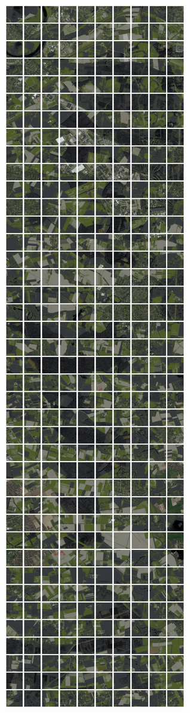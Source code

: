 <html>
<div>
<img src="https://github.com/HakkaTjakka/NL_TILE_MAP/blob/main/18/625/-1021/r.6250.-10210.png" height="44" width="44">
<img src="https://github.com/HakkaTjakka/NL_TILE_MAP/blob/main/18/625/-1021/r.6251.-10210.png" height="44" width="44">
<img src="https://github.com/HakkaTjakka/NL_TILE_MAP/blob/main/18/625/-1021/r.6252.-10210.png" height="44" width="44">
<img src="https://github.com/HakkaTjakka/NL_TILE_MAP/blob/main/18/625/-1021/r.6253.-10210.png" height="44" width="44">
<img src="https://github.com/HakkaTjakka/NL_TILE_MAP/blob/main/18/625/-1021/r.6254.-10210.png" height="44" width="44">
<img src="https://github.com/HakkaTjakka/NL_TILE_MAP/blob/main/18/625/-1021/r.6255.-10210.png" height="44" width="44">
<img src="https://github.com/HakkaTjakka/NL_TILE_MAP/blob/main/18/625/-1021/r.6256.-10210.png" height="44" width="44">
<img src="https://github.com/HakkaTjakka/NL_TILE_MAP/blob/main/18/625/-1021/r.6257.-10210.png" height="44" width="44">
<img src="https://github.com/HakkaTjakka/NL_TILE_MAP/blob/main/18/625/-1021/r.6258.-10210.png" height="44" width="44">
<img src="https://github.com/HakkaTjakka/NL_TILE_MAP/blob/main/18/625/-1021/r.6259.-10210.png" height="44" width="44">
<img src="https://github.com/HakkaTjakka/NL_TILE_MAP/blob/main/18/626/-1021/r.6260.-10210.png" height="44" width="44">
<img src="https://github.com/HakkaTjakka/NL_TILE_MAP/blob/main/18/626/-1021/r.6261.-10210.png" height="44" width="44">
<img src="https://github.com/HakkaTjakka/NL_TILE_MAP/blob/main/18/626/-1021/r.6262.-10210.png" height="44" width="44">
<img src="https://github.com/HakkaTjakka/NL_TILE_MAP/blob/main/18/626/-1021/r.6263.-10210.png" height="44" width="44">
<img src="https://github.com/HakkaTjakka/NL_TILE_MAP/blob/main/18/626/-1021/r.6264.-10210.png" height="44" width="44">
<img src="https://github.com/HakkaTjakka/NL_TILE_MAP/blob/main/18/626/-1021/r.6265.-10210.png" height="44" width="44">
<img src="https://github.com/HakkaTjakka/NL_TILE_MAP/blob/main/18/626/-1021/r.6266.-10210.png" height="44" width="44">
<img src="https://github.com/HakkaTjakka/NL_TILE_MAP/blob/main/18/626/-1021/r.6267.-10210.png" height="44" width="44">
<img src="https://github.com/HakkaTjakka/NL_TILE_MAP/blob/main/18/626/-1021/r.6268.-10210.png" height="44" width="44">
<img src="https://github.com/HakkaTjakka/NL_TILE_MAP/blob/main/18/626/-1021/r.6269.-10210.png" height="44" width="44">
<br>
<img src="https://github.com/HakkaTjakka/NL_TILE_MAP/blob/main/18/625/-1021/r.6250.-10209.png" height="44" width="44">
<img src="https://github.com/HakkaTjakka/NL_TILE_MAP/blob/main/18/625/-1021/r.6251.-10209.png" height="44" width="44">
<img src="https://github.com/HakkaTjakka/NL_TILE_MAP/blob/main/18/625/-1021/r.6252.-10209.png" height="44" width="44">
<img src="https://github.com/HakkaTjakka/NL_TILE_MAP/blob/main/18/625/-1021/r.6253.-10209.png" height="44" width="44">
<img src="https://github.com/HakkaTjakka/NL_TILE_MAP/blob/main/18/625/-1021/r.6254.-10209.png" height="44" width="44">
<img src="https://github.com/HakkaTjakka/NL_TILE_MAP/blob/main/18/625/-1021/r.6255.-10209.png" height="44" width="44">
<img src="https://github.com/HakkaTjakka/NL_TILE_MAP/blob/main/18/625/-1021/r.6256.-10209.png" height="44" width="44">
<img src="https://github.com/HakkaTjakka/NL_TILE_MAP/blob/main/18/625/-1021/r.6257.-10209.png" height="44" width="44">
<img src="https://github.com/HakkaTjakka/NL_TILE_MAP/blob/main/18/625/-1021/r.6258.-10209.png" height="44" width="44">
<img src="https://github.com/HakkaTjakka/NL_TILE_MAP/blob/main/18/625/-1021/r.6259.-10209.png" height="44" width="44">
<img src="https://github.com/HakkaTjakka/NL_TILE_MAP/blob/main/18/626/-1021/r.6260.-10209.png" height="44" width="44">
<img src="https://github.com/HakkaTjakka/NL_TILE_MAP/blob/main/18/626/-1021/r.6261.-10209.png" height="44" width="44">
<img src="https://github.com/HakkaTjakka/NL_TILE_MAP/blob/main/18/626/-1021/r.6262.-10209.png" height="44" width="44">
<img src="https://github.com/HakkaTjakka/NL_TILE_MAP/blob/main/18/626/-1021/r.6263.-10209.png" height="44" width="44">
<img src="https://github.com/HakkaTjakka/NL_TILE_MAP/blob/main/18/626/-1021/r.6264.-10209.png" height="44" width="44">
<img src="https://github.com/HakkaTjakka/NL_TILE_MAP/blob/main/18/626/-1021/r.6265.-10209.png" height="44" width="44">
<img src="https://github.com/HakkaTjakka/NL_TILE_MAP/blob/main/18/626/-1021/r.6266.-10209.png" height="44" width="44">
<img src="https://github.com/HakkaTjakka/NL_TILE_MAP/blob/main/18/626/-1021/r.6267.-10209.png" height="44" width="44">
<img src="https://github.com/HakkaTjakka/NL_TILE_MAP/blob/main/18/626/-1021/r.6268.-10209.png" height="44" width="44">
<img src="https://github.com/HakkaTjakka/NL_TILE_MAP/blob/main/18/626/-1021/r.6269.-10209.png" height="44" width="44">
<br>
<img src="https://github.com/HakkaTjakka/NL_TILE_MAP/blob/main/18/625/-1021/r.6250.-10208.png" height="44" width="44">
<img src="https://github.com/HakkaTjakka/NL_TILE_MAP/blob/main/18/625/-1021/r.6251.-10208.png" height="44" width="44">
<img src="https://github.com/HakkaTjakka/NL_TILE_MAP/blob/main/18/625/-1021/r.6252.-10208.png" height="44" width="44">
<img src="https://github.com/HakkaTjakka/NL_TILE_MAP/blob/main/18/625/-1021/r.6253.-10208.png" height="44" width="44">
<img src="https://github.com/HakkaTjakka/NL_TILE_MAP/blob/main/18/625/-1021/r.6254.-10208.png" height="44" width="44">
<img src="https://github.com/HakkaTjakka/NL_TILE_MAP/blob/main/18/625/-1021/r.6255.-10208.png" height="44" width="44">
<img src="https://github.com/HakkaTjakka/NL_TILE_MAP/blob/main/18/625/-1021/r.6256.-10208.png" height="44" width="44">
<img src="https://github.com/HakkaTjakka/NL_TILE_MAP/blob/main/18/625/-1021/r.6257.-10208.png" height="44" width="44">
<img src="https://github.com/HakkaTjakka/NL_TILE_MAP/blob/main/18/625/-1021/r.6258.-10208.png" height="44" width="44">
<img src="https://github.com/HakkaTjakka/NL_TILE_MAP/blob/main/18/625/-1021/r.6259.-10208.png" height="44" width="44">
<img src="https://github.com/HakkaTjakka/NL_TILE_MAP/blob/main/18/626/-1021/r.6260.-10208.png" height="44" width="44">
<img src="https://github.com/HakkaTjakka/NL_TILE_MAP/blob/main/18/626/-1021/r.6261.-10208.png" height="44" width="44">
<img src="https://github.com/HakkaTjakka/NL_TILE_MAP/blob/main/18/626/-1021/r.6262.-10208.png" height="44" width="44">
<img src="https://github.com/HakkaTjakka/NL_TILE_MAP/blob/main/18/626/-1021/r.6263.-10208.png" height="44" width="44">
<img src="https://github.com/HakkaTjakka/NL_TILE_MAP/blob/main/18/626/-1021/r.6264.-10208.png" height="44" width="44">
<img src="https://github.com/HakkaTjakka/NL_TILE_MAP/blob/main/18/626/-1021/r.6265.-10208.png" height="44" width="44">
<img src="https://github.com/HakkaTjakka/NL_TILE_MAP/blob/main/18/626/-1021/r.6266.-10208.png" height="44" width="44">
<img src="https://github.com/HakkaTjakka/NL_TILE_MAP/blob/main/18/626/-1021/r.6267.-10208.png" height="44" width="44">
<img src="https://github.com/HakkaTjakka/NL_TILE_MAP/blob/main/18/626/-1021/r.6268.-10208.png" height="44" width="44">
<img src="https://github.com/HakkaTjakka/NL_TILE_MAP/blob/main/18/626/-1021/r.6269.-10208.png" height="44" width="44">
<br>
<img src="https://github.com/HakkaTjakka/NL_TILE_MAP/blob/main/18/625/-1021/r.6250.-10207.png" height="44" width="44">
<img src="https://github.com/HakkaTjakka/NL_TILE_MAP/blob/main/18/625/-1021/r.6251.-10207.png" height="44" width="44">
<img src="https://github.com/HakkaTjakka/NL_TILE_MAP/blob/main/18/625/-1021/r.6252.-10207.png" height="44" width="44">
<img src="https://github.com/HakkaTjakka/NL_TILE_MAP/blob/main/18/625/-1021/r.6253.-10207.png" height="44" width="44">
<img src="https://github.com/HakkaTjakka/NL_TILE_MAP/blob/main/18/625/-1021/r.6254.-10207.png" height="44" width="44">
<img src="https://github.com/HakkaTjakka/NL_TILE_MAP/blob/main/18/625/-1021/r.6255.-10207.png" height="44" width="44">
<img src="https://github.com/HakkaTjakka/NL_TILE_MAP/blob/main/18/625/-1021/r.6256.-10207.png" height="44" width="44">
<img src="https://github.com/HakkaTjakka/NL_TILE_MAP/blob/main/18/625/-1021/r.6257.-10207.png" height="44" width="44">
<img src="https://github.com/HakkaTjakka/NL_TILE_MAP/blob/main/18/625/-1021/r.6258.-10207.png" height="44" width="44">
<img src="https://github.com/HakkaTjakka/NL_TILE_MAP/blob/main/18/625/-1021/r.6259.-10207.png" height="44" width="44">
<img src="https://github.com/HakkaTjakka/NL_TILE_MAP/blob/main/18/626/-1021/r.6260.-10207.png" height="44" width="44">
<img src="https://github.com/HakkaTjakka/NL_TILE_MAP/blob/main/18/626/-1021/r.6261.-10207.png" height="44" width="44">
<img src="https://github.com/HakkaTjakka/NL_TILE_MAP/blob/main/18/626/-1021/r.6262.-10207.png" height="44" width="44">
<img src="https://github.com/HakkaTjakka/NL_TILE_MAP/blob/main/18/626/-1021/r.6263.-10207.png" height="44" width="44">
<img src="https://github.com/HakkaTjakka/NL_TILE_MAP/blob/main/18/626/-1021/r.6264.-10207.png" height="44" width="44">
<img src="https://github.com/HakkaTjakka/NL_TILE_MAP/blob/main/18/626/-1021/r.6265.-10207.png" height="44" width="44">
<img src="https://github.com/HakkaTjakka/NL_TILE_MAP/blob/main/18/626/-1021/r.6266.-10207.png" height="44" width="44">
<img src="https://github.com/HakkaTjakka/NL_TILE_MAP/blob/main/18/626/-1021/r.6267.-10207.png" height="44" width="44">
<img src="https://github.com/HakkaTjakka/NL_TILE_MAP/blob/main/18/626/-1021/r.6268.-10207.png" height="44" width="44">
<img src="https://github.com/HakkaTjakka/NL_TILE_MAP/blob/main/18/626/-1021/r.6269.-10207.png" height="44" width="44">
<br>
<img src="https://github.com/HakkaTjakka/NL_TILE_MAP/blob/main/18/625/-1021/r.6250.-10206.png" height="44" width="44">
<img src="https://github.com/HakkaTjakka/NL_TILE_MAP/blob/main/18/625/-1021/r.6251.-10206.png" height="44" width="44">
<img src="https://github.com/HakkaTjakka/NL_TILE_MAP/blob/main/18/625/-1021/r.6252.-10206.png" height="44" width="44">
<img src="https://github.com/HakkaTjakka/NL_TILE_MAP/blob/main/18/625/-1021/r.6253.-10206.png" height="44" width="44">
<img src="https://github.com/HakkaTjakka/NL_TILE_MAP/blob/main/18/625/-1021/r.6254.-10206.png" height="44" width="44">
<img src="https://github.com/HakkaTjakka/NL_TILE_MAP/blob/main/18/625/-1021/r.6255.-10206.png" height="44" width="44">
<img src="https://github.com/HakkaTjakka/NL_TILE_MAP/blob/main/18/625/-1021/r.6256.-10206.png" height="44" width="44">
<img src="https://github.com/HakkaTjakka/NL_TILE_MAP/blob/main/18/625/-1021/r.6257.-10206.png" height="44" width="44">
<img src="https://github.com/HakkaTjakka/NL_TILE_MAP/blob/main/18/625/-1021/r.6258.-10206.png" height="44" width="44">
<img src="https://github.com/HakkaTjakka/NL_TILE_MAP/blob/main/18/625/-1021/r.6259.-10206.png" height="44" width="44">
<img src="https://github.com/HakkaTjakka/NL_TILE_MAP/blob/main/18/626/-1021/r.6260.-10206.png" height="44" width="44">
<img src="https://github.com/HakkaTjakka/NL_TILE_MAP/blob/main/18/626/-1021/r.6261.-10206.png" height="44" width="44">
<img src="https://github.com/HakkaTjakka/NL_TILE_MAP/blob/main/18/626/-1021/r.6262.-10206.png" height="44" width="44">
<img src="https://github.com/HakkaTjakka/NL_TILE_MAP/blob/main/18/626/-1021/r.6263.-10206.png" height="44" width="44">
<img src="https://github.com/HakkaTjakka/NL_TILE_MAP/blob/main/18/626/-1021/r.6264.-10206.png" height="44" width="44">
<img src="https://github.com/HakkaTjakka/NL_TILE_MAP/blob/main/18/626/-1021/r.6265.-10206.png" height="44" width="44">
<img src="https://github.com/HakkaTjakka/NL_TILE_MAP/blob/main/18/626/-1021/r.6266.-10206.png" height="44" width="44">
<img src="https://github.com/HakkaTjakka/NL_TILE_MAP/blob/main/18/626/-1021/r.6267.-10206.png" height="44" width="44">
<img src="https://github.com/HakkaTjakka/NL_TILE_MAP/blob/main/18/626/-1021/r.6268.-10206.png" height="44" width="44">
<img src="https://github.com/HakkaTjakka/NL_TILE_MAP/blob/main/18/626/-1021/r.6269.-10206.png" height="44" width="44">
<br>
<img src="https://github.com/HakkaTjakka/NL_TILE_MAP/blob/main/18/625/-1021/r.6250.-10205.png" height="44" width="44">
<img src="https://github.com/HakkaTjakka/NL_TILE_MAP/blob/main/18/625/-1021/r.6251.-10205.png" height="44" width="44">
<img src="https://github.com/HakkaTjakka/NL_TILE_MAP/blob/main/18/625/-1021/r.6252.-10205.png" height="44" width="44">
<img src="https://github.com/HakkaTjakka/NL_TILE_MAP/blob/main/18/625/-1021/r.6253.-10205.png" height="44" width="44">
<img src="https://github.com/HakkaTjakka/NL_TILE_MAP/blob/main/18/625/-1021/r.6254.-10205.png" height="44" width="44">
<img src="https://github.com/HakkaTjakka/NL_TILE_MAP/blob/main/18/625/-1021/r.6255.-10205.png" height="44" width="44">
<img src="https://github.com/HakkaTjakka/NL_TILE_MAP/blob/main/18/625/-1021/r.6256.-10205.png" height="44" width="44">
<img src="https://github.com/HakkaTjakka/NL_TILE_MAP/blob/main/18/625/-1021/r.6257.-10205.png" height="44" width="44">
<img src="https://github.com/HakkaTjakka/NL_TILE_MAP/blob/main/18/625/-1021/r.6258.-10205.png" height="44" width="44">
<img src="https://github.com/HakkaTjakka/NL_TILE_MAP/blob/main/18/625/-1021/r.6259.-10205.png" height="44" width="44">
<img src="https://github.com/HakkaTjakka/NL_TILE_MAP/blob/main/18/626/-1021/r.6260.-10205.png" height="44" width="44">
<img src="https://github.com/HakkaTjakka/NL_TILE_MAP/blob/main/18/626/-1021/r.6261.-10205.png" height="44" width="44">
<img src="https://github.com/HakkaTjakka/NL_TILE_MAP/blob/main/18/626/-1021/r.6262.-10205.png" height="44" width="44">
<img src="https://github.com/HakkaTjakka/NL_TILE_MAP/blob/main/18/626/-1021/r.6263.-10205.png" height="44" width="44">
<img src="https://github.com/HakkaTjakka/NL_TILE_MAP/blob/main/18/626/-1021/r.6264.-10205.png" height="44" width="44">
<img src="https://github.com/HakkaTjakka/NL_TILE_MAP/blob/main/18/626/-1021/r.6265.-10205.png" height="44" width="44">
<img src="https://github.com/HakkaTjakka/NL_TILE_MAP/blob/main/18/626/-1021/r.6266.-10205.png" height="44" width="44">
<img src="https://github.com/HakkaTjakka/NL_TILE_MAP/blob/main/18/626/-1021/r.6267.-10205.png" height="44" width="44">
<img src="https://github.com/HakkaTjakka/NL_TILE_MAP/blob/main/18/626/-1021/r.6268.-10205.png" height="44" width="44">
<img src="https://github.com/HakkaTjakka/NL_TILE_MAP/blob/main/18/626/-1021/r.6269.-10205.png" height="44" width="44">
<br>
<img src="https://github.com/HakkaTjakka/NL_TILE_MAP/blob/main/18/625/-1021/r.6250.-10204.png" height="44" width="44">
<img src="https://github.com/HakkaTjakka/NL_TILE_MAP/blob/main/18/625/-1021/r.6251.-10204.png" height="44" width="44">
<img src="https://github.com/HakkaTjakka/NL_TILE_MAP/blob/main/18/625/-1021/r.6252.-10204.png" height="44" width="44">
<img src="https://github.com/HakkaTjakka/NL_TILE_MAP/blob/main/18/625/-1021/r.6253.-10204.png" height="44" width="44">
<img src="https://github.com/HakkaTjakka/NL_TILE_MAP/blob/main/18/625/-1021/r.6254.-10204.png" height="44" width="44">
<img src="https://github.com/HakkaTjakka/NL_TILE_MAP/blob/main/18/625/-1021/r.6255.-10204.png" height="44" width="44">
<img src="https://github.com/HakkaTjakka/NL_TILE_MAP/blob/main/18/625/-1021/r.6256.-10204.png" height="44" width="44">
<img src="https://github.com/HakkaTjakka/NL_TILE_MAP/blob/main/18/625/-1021/r.6257.-10204.png" height="44" width="44">
<img src="https://github.com/HakkaTjakka/NL_TILE_MAP/blob/main/18/625/-1021/r.6258.-10204.png" height="44" width="44">
<img src="https://github.com/HakkaTjakka/NL_TILE_MAP/blob/main/18/625/-1021/r.6259.-10204.png" height="44" width="44">
<img src="https://github.com/HakkaTjakka/NL_TILE_MAP/blob/main/18/626/-1021/r.6260.-10204.png" height="44" width="44">
<img src="https://github.com/HakkaTjakka/NL_TILE_MAP/blob/main/18/626/-1021/r.6261.-10204.png" height="44" width="44">
<img src="https://github.com/HakkaTjakka/NL_TILE_MAP/blob/main/18/626/-1021/r.6262.-10204.png" height="44" width="44">
<img src="https://github.com/HakkaTjakka/NL_TILE_MAP/blob/main/18/626/-1021/r.6263.-10204.png" height="44" width="44">
<img src="https://github.com/HakkaTjakka/NL_TILE_MAP/blob/main/18/626/-1021/r.6264.-10204.png" height="44" width="44">
<img src="https://github.com/HakkaTjakka/NL_TILE_MAP/blob/main/18/626/-1021/r.6265.-10204.png" height="44" width="44">
<img src="https://github.com/HakkaTjakka/NL_TILE_MAP/blob/main/18/626/-1021/r.6266.-10204.png" height="44" width="44">
<img src="https://github.com/HakkaTjakka/NL_TILE_MAP/blob/main/18/626/-1021/r.6267.-10204.png" height="44" width="44">
<img src="https://github.com/HakkaTjakka/NL_TILE_MAP/blob/main/18/626/-1021/r.6268.-10204.png" height="44" width="44">
<img src="https://github.com/HakkaTjakka/NL_TILE_MAP/blob/main/18/626/-1021/r.6269.-10204.png" height="44" width="44">
<br>
<img src="https://github.com/HakkaTjakka/NL_TILE_MAP/blob/main/18/625/-1021/r.6250.-10203.png" height="44" width="44">
<img src="https://github.com/HakkaTjakka/NL_TILE_MAP/blob/main/18/625/-1021/r.6251.-10203.png" height="44" width="44">
<img src="https://github.com/HakkaTjakka/NL_TILE_MAP/blob/main/18/625/-1021/r.6252.-10203.png" height="44" width="44">
<img src="https://github.com/HakkaTjakka/NL_TILE_MAP/blob/main/18/625/-1021/r.6253.-10203.png" height="44" width="44">
<img src="https://github.com/HakkaTjakka/NL_TILE_MAP/blob/main/18/625/-1021/r.6254.-10203.png" height="44" width="44">
<img src="https://github.com/HakkaTjakka/NL_TILE_MAP/blob/main/18/625/-1021/r.6255.-10203.png" height="44" width="44">
<img src="https://github.com/HakkaTjakka/NL_TILE_MAP/blob/main/18/625/-1021/r.6256.-10203.png" height="44" width="44">
<img src="https://github.com/HakkaTjakka/NL_TILE_MAP/blob/main/18/625/-1021/r.6257.-10203.png" height="44" width="44">
<img src="https://github.com/HakkaTjakka/NL_TILE_MAP/blob/main/18/625/-1021/r.6258.-10203.png" height="44" width="44">
<img src="https://github.com/HakkaTjakka/NL_TILE_MAP/blob/main/18/625/-1021/r.6259.-10203.png" height="44" width="44">
<img src="https://github.com/HakkaTjakka/NL_TILE_MAP/blob/main/18/626/-1021/r.6260.-10203.png" height="44" width="44">
<img src="https://github.com/HakkaTjakka/NL_TILE_MAP/blob/main/18/626/-1021/r.6261.-10203.png" height="44" width="44">
<img src="https://github.com/HakkaTjakka/NL_TILE_MAP/blob/main/18/626/-1021/r.6262.-10203.png" height="44" width="44">
<img src="https://github.com/HakkaTjakka/NL_TILE_MAP/blob/main/18/626/-1021/r.6263.-10203.png" height="44" width="44">
<img src="https://github.com/HakkaTjakka/NL_TILE_MAP/blob/main/18/626/-1021/r.6264.-10203.png" height="44" width="44">
<img src="https://github.com/HakkaTjakka/NL_TILE_MAP/blob/main/18/626/-1021/r.6265.-10203.png" height="44" width="44">
<img src="https://github.com/HakkaTjakka/NL_TILE_MAP/blob/main/18/626/-1021/r.6266.-10203.png" height="44" width="44">
<img src="https://github.com/HakkaTjakka/NL_TILE_MAP/blob/main/18/626/-1021/r.6267.-10203.png" height="44" width="44">
<img src="https://github.com/HakkaTjakka/NL_TILE_MAP/blob/main/18/626/-1021/r.6268.-10203.png" height="44" width="44">
<img src="https://github.com/HakkaTjakka/NL_TILE_MAP/blob/main/18/626/-1021/r.6269.-10203.png" height="44" width="44">
<br>
<img src="https://github.com/HakkaTjakka/NL_TILE_MAP/blob/main/18/625/-1021/r.6250.-10202.png" height="44" width="44">
<img src="https://github.com/HakkaTjakka/NL_TILE_MAP/blob/main/18/625/-1021/r.6251.-10202.png" height="44" width="44">
<img src="https://github.com/HakkaTjakka/NL_TILE_MAP/blob/main/18/625/-1021/r.6252.-10202.png" height="44" width="44">
<img src="https://github.com/HakkaTjakka/NL_TILE_MAP/blob/main/18/625/-1021/r.6253.-10202.png" height="44" width="44">
<img src="https://github.com/HakkaTjakka/NL_TILE_MAP/blob/main/18/625/-1021/r.6254.-10202.png" height="44" width="44">
<img src="https://github.com/HakkaTjakka/NL_TILE_MAP/blob/main/18/625/-1021/r.6255.-10202.png" height="44" width="44">
<img src="https://github.com/HakkaTjakka/NL_TILE_MAP/blob/main/18/625/-1021/r.6256.-10202.png" height="44" width="44">
<img src="https://github.com/HakkaTjakka/NL_TILE_MAP/blob/main/18/625/-1021/r.6257.-10202.png" height="44" width="44">
<img src="https://github.com/HakkaTjakka/NL_TILE_MAP/blob/main/18/625/-1021/r.6258.-10202.png" height="44" width="44">
<img src="https://github.com/HakkaTjakka/NL_TILE_MAP/blob/main/18/625/-1021/r.6259.-10202.png" height="44" width="44">
<img src="https://github.com/HakkaTjakka/NL_TILE_MAP/blob/main/18/626/-1021/r.6260.-10202.png" height="44" width="44">
<img src="https://github.com/HakkaTjakka/NL_TILE_MAP/blob/main/18/626/-1021/r.6261.-10202.png" height="44" width="44">
<img src="https://github.com/HakkaTjakka/NL_TILE_MAP/blob/main/18/626/-1021/r.6262.-10202.png" height="44" width="44">
<img src="https://github.com/HakkaTjakka/NL_TILE_MAP/blob/main/18/626/-1021/r.6263.-10202.png" height="44" width="44">
<img src="https://github.com/HakkaTjakka/NL_TILE_MAP/blob/main/18/626/-1021/r.6264.-10202.png" height="44" width="44">
<img src="https://github.com/HakkaTjakka/NL_TILE_MAP/blob/main/18/626/-1021/r.6265.-10202.png" height="44" width="44">
<img src="https://github.com/HakkaTjakka/NL_TILE_MAP/blob/main/18/626/-1021/r.6266.-10202.png" height="44" width="44">
<img src="https://github.com/HakkaTjakka/NL_TILE_MAP/blob/main/18/626/-1021/r.6267.-10202.png" height="44" width="44">
<img src="https://github.com/HakkaTjakka/NL_TILE_MAP/blob/main/18/626/-1021/r.6268.-10202.png" height="44" width="44">
<img src="https://github.com/HakkaTjakka/NL_TILE_MAP/blob/main/18/626/-1021/r.6269.-10202.png" height="44" width="44">
<br>
<img src="https://github.com/HakkaTjakka/NL_TILE_MAP/blob/main/18/625/-1021/r.6250.-10201.png" height="44" width="44">
<img src="https://github.com/HakkaTjakka/NL_TILE_MAP/blob/main/18/625/-1021/r.6251.-10201.png" height="44" width="44">
<img src="https://github.com/HakkaTjakka/NL_TILE_MAP/blob/main/18/625/-1021/r.6252.-10201.png" height="44" width="44">
<img src="https://github.com/HakkaTjakka/NL_TILE_MAP/blob/main/18/625/-1021/r.6253.-10201.png" height="44" width="44">
<img src="https://github.com/HakkaTjakka/NL_TILE_MAP/blob/main/18/625/-1021/r.6254.-10201.png" height="44" width="44">
<img src="https://github.com/HakkaTjakka/NL_TILE_MAP/blob/main/18/625/-1021/r.6255.-10201.png" height="44" width="44">
<img src="https://github.com/HakkaTjakka/NL_TILE_MAP/blob/main/18/625/-1021/r.6256.-10201.png" height="44" width="44">
<img src="https://github.com/HakkaTjakka/NL_TILE_MAP/blob/main/18/625/-1021/r.6257.-10201.png" height="44" width="44">
<img src="https://github.com/HakkaTjakka/NL_TILE_MAP/blob/main/18/625/-1021/r.6258.-10201.png" height="44" width="44">
<img src="https://github.com/HakkaTjakka/NL_TILE_MAP/blob/main/18/625/-1021/r.6259.-10201.png" height="44" width="44">
<img src="https://github.com/HakkaTjakka/NL_TILE_MAP/blob/main/18/626/-1021/r.6260.-10201.png" height="44" width="44">
<img src="https://github.com/HakkaTjakka/NL_TILE_MAP/blob/main/18/626/-1021/r.6261.-10201.png" height="44" width="44">
<img src="https://github.com/HakkaTjakka/NL_TILE_MAP/blob/main/18/626/-1021/r.6262.-10201.png" height="44" width="44">
<img src="https://github.com/HakkaTjakka/NL_TILE_MAP/blob/main/18/626/-1021/r.6263.-10201.png" height="44" width="44">
<img src="https://github.com/HakkaTjakka/NL_TILE_MAP/blob/main/18/626/-1021/r.6264.-10201.png" height="44" width="44">
<img src="https://github.com/HakkaTjakka/NL_TILE_MAP/blob/main/18/626/-1021/r.6265.-10201.png" height="44" width="44">
<img src="https://github.com/HakkaTjakka/NL_TILE_MAP/blob/main/18/626/-1021/r.6266.-10201.png" height="44" width="44">
<img src="https://github.com/HakkaTjakka/NL_TILE_MAP/blob/main/18/626/-1021/r.6267.-10201.png" height="44" width="44">
<img src="https://github.com/HakkaTjakka/NL_TILE_MAP/blob/main/18/626/-1021/r.6268.-10201.png" height="44" width="44">
<img src="https://github.com/HakkaTjakka/NL_TILE_MAP/blob/main/18/626/-1021/r.6269.-10201.png" height="44" width="44">
<br>
<img src="https://github.com/HakkaTjakka/NL_TILE_MAP/blob/main/18/625/-1020/r.6250.-10200.png" height="44" width="44">
<img src="https://github.com/HakkaTjakka/NL_TILE_MAP/blob/main/18/625/-1020/r.6251.-10200.png" height="44" width="44">
<img src="https://github.com/HakkaTjakka/NL_TILE_MAP/blob/main/18/625/-1020/r.6252.-10200.png" height="44" width="44">
<img src="https://github.com/HakkaTjakka/NL_TILE_MAP/blob/main/18/625/-1020/r.6253.-10200.png" height="44" width="44">
<img src="https://github.com/HakkaTjakka/NL_TILE_MAP/blob/main/18/625/-1020/r.6254.-10200.png" height="44" width="44">
<img src="https://github.com/HakkaTjakka/NL_TILE_MAP/blob/main/18/625/-1020/r.6255.-10200.png" height="44" width="44">
<img src="https://github.com/HakkaTjakka/NL_TILE_MAP/blob/main/18/625/-1020/r.6256.-10200.png" height="44" width="44">
<img src="https://github.com/HakkaTjakka/NL_TILE_MAP/blob/main/18/625/-1020/r.6257.-10200.png" height="44" width="44">
<img src="https://github.com/HakkaTjakka/NL_TILE_MAP/blob/main/18/625/-1020/r.6258.-10200.png" height="44" width="44">
<img src="https://github.com/HakkaTjakka/NL_TILE_MAP/blob/main/18/625/-1020/r.6259.-10200.png" height="44" width="44">
<img src="https://github.com/HakkaTjakka/NL_TILE_MAP/blob/main/18/626/-1020/r.6260.-10200.png" height="44" width="44">
<img src="https://github.com/HakkaTjakka/NL_TILE_MAP/blob/main/18/626/-1020/r.6261.-10200.png" height="44" width="44">
<img src="https://github.com/HakkaTjakka/NL_TILE_MAP/blob/main/18/626/-1020/r.6262.-10200.png" height="44" width="44">
<img src="https://github.com/HakkaTjakka/NL_TILE_MAP/blob/main/18/626/-1020/r.6263.-10200.png" height="44" width="44">
<img src="https://github.com/HakkaTjakka/NL_TILE_MAP/blob/main/18/626/-1020/r.6264.-10200.png" height="44" width="44">
<img src="https://github.com/HakkaTjakka/NL_TILE_MAP/blob/main/18/626/-1020/r.6265.-10200.png" height="44" width="44">
<img src="https://github.com/HakkaTjakka/NL_TILE_MAP/blob/main/18/626/-1020/r.6266.-10200.png" height="44" width="44">
<img src="https://github.com/HakkaTjakka/NL_TILE_MAP/blob/main/18/626/-1020/r.6267.-10200.png" height="44" width="44">
<img src="https://github.com/HakkaTjakka/NL_TILE_MAP/blob/main/18/626/-1020/r.6268.-10200.png" height="44" width="44">
<img src="https://github.com/HakkaTjakka/NL_TILE_MAP/blob/main/18/626/-1020/r.6269.-10200.png" height="44" width="44">
<br>
<img src="https://github.com/HakkaTjakka/NL_TILE_MAP/blob/main/18/625/-1020/r.6250.-10199.png" height="44" width="44">
<img src="https://github.com/HakkaTjakka/NL_TILE_MAP/blob/main/18/625/-1020/r.6251.-10199.png" height="44" width="44">
<img src="https://github.com/HakkaTjakka/NL_TILE_MAP/blob/main/18/625/-1020/r.6252.-10199.png" height="44" width="44">
<img src="https://github.com/HakkaTjakka/NL_TILE_MAP/blob/main/18/625/-1020/r.6253.-10199.png" height="44" width="44">
<img src="https://github.com/HakkaTjakka/NL_TILE_MAP/blob/main/18/625/-1020/r.6254.-10199.png" height="44" width="44">
<img src="https://github.com/HakkaTjakka/NL_TILE_MAP/blob/main/18/625/-1020/r.6255.-10199.png" height="44" width="44">
<img src="https://github.com/HakkaTjakka/NL_TILE_MAP/blob/main/18/625/-1020/r.6256.-10199.png" height="44" width="44">
<img src="https://github.com/HakkaTjakka/NL_TILE_MAP/blob/main/18/625/-1020/r.6257.-10199.png" height="44" width="44">
<img src="https://github.com/HakkaTjakka/NL_TILE_MAP/blob/main/18/625/-1020/r.6258.-10199.png" height="44" width="44">
<img src="https://github.com/HakkaTjakka/NL_TILE_MAP/blob/main/18/625/-1020/r.6259.-10199.png" height="44" width="44">
<img src="https://github.com/HakkaTjakka/NL_TILE_MAP/blob/main/18/626/-1020/r.6260.-10199.png" height="44" width="44">
<img src="https://github.com/HakkaTjakka/NL_TILE_MAP/blob/main/18/626/-1020/r.6261.-10199.png" height="44" width="44">
<img src="https://github.com/HakkaTjakka/NL_TILE_MAP/blob/main/18/626/-1020/r.6262.-10199.png" height="44" width="44">
<img src="https://github.com/HakkaTjakka/NL_TILE_MAP/blob/main/18/626/-1020/r.6263.-10199.png" height="44" width="44">
<img src="https://github.com/HakkaTjakka/NL_TILE_MAP/blob/main/18/626/-1020/r.6264.-10199.png" height="44" width="44">
<img src="https://github.com/HakkaTjakka/NL_TILE_MAP/blob/main/18/626/-1020/r.6265.-10199.png" height="44" width="44">
<img src="https://github.com/HakkaTjakka/NL_TILE_MAP/blob/main/18/626/-1020/r.6266.-10199.png" height="44" width="44">
<img src="https://github.com/HakkaTjakka/NL_TILE_MAP/blob/main/18/626/-1020/r.6267.-10199.png" height="44" width="44">
<img src="https://github.com/HakkaTjakka/NL_TILE_MAP/blob/main/18/626/-1020/r.6268.-10199.png" height="44" width="44">
<img src="https://github.com/HakkaTjakka/NL_TILE_MAP/blob/main/18/626/-1020/r.6269.-10199.png" height="44" width="44">
<br>
<img src="https://github.com/HakkaTjakka/NL_TILE_MAP/blob/main/18/625/-1020/r.6250.-10198.png" height="44" width="44">
<img src="https://github.com/HakkaTjakka/NL_TILE_MAP/blob/main/18/625/-1020/r.6251.-10198.png" height="44" width="44">
<img src="https://github.com/HakkaTjakka/NL_TILE_MAP/blob/main/18/625/-1020/r.6252.-10198.png" height="44" width="44">
<img src="https://github.com/HakkaTjakka/NL_TILE_MAP/blob/main/18/625/-1020/r.6253.-10198.png" height="44" width="44">
<img src="https://github.com/HakkaTjakka/NL_TILE_MAP/blob/main/18/625/-1020/r.6254.-10198.png" height="44" width="44">
<img src="https://github.com/HakkaTjakka/NL_TILE_MAP/blob/main/18/625/-1020/r.6255.-10198.png" height="44" width="44">
<img src="https://github.com/HakkaTjakka/NL_TILE_MAP/blob/main/18/625/-1020/r.6256.-10198.png" height="44" width="44">
<img src="https://github.com/HakkaTjakka/NL_TILE_MAP/blob/main/18/625/-1020/r.6257.-10198.png" height="44" width="44">
<img src="https://github.com/HakkaTjakka/NL_TILE_MAP/blob/main/18/625/-1020/r.6258.-10198.png" height="44" width="44">
<img src="https://github.com/HakkaTjakka/NL_TILE_MAP/blob/main/18/625/-1020/r.6259.-10198.png" height="44" width="44">
<img src="https://github.com/HakkaTjakka/NL_TILE_MAP/blob/main/18/626/-1020/r.6260.-10198.png" height="44" width="44">
<img src="https://github.com/HakkaTjakka/NL_TILE_MAP/blob/main/18/626/-1020/r.6261.-10198.png" height="44" width="44">
<img src="https://github.com/HakkaTjakka/NL_TILE_MAP/blob/main/18/626/-1020/r.6262.-10198.png" height="44" width="44">
<img src="https://github.com/HakkaTjakka/NL_TILE_MAP/blob/main/18/626/-1020/r.6263.-10198.png" height="44" width="44">
<img src="https://github.com/HakkaTjakka/NL_TILE_MAP/blob/main/18/626/-1020/r.6264.-10198.png" height="44" width="44">
<img src="https://github.com/HakkaTjakka/NL_TILE_MAP/blob/main/18/626/-1020/r.6265.-10198.png" height="44" width="44">
<img src="https://github.com/HakkaTjakka/NL_TILE_MAP/blob/main/18/626/-1020/r.6266.-10198.png" height="44" width="44">
<img src="https://github.com/HakkaTjakka/NL_TILE_MAP/blob/main/18/626/-1020/r.6267.-10198.png" height="44" width="44">
<img src="https://github.com/HakkaTjakka/NL_TILE_MAP/blob/main/18/626/-1020/r.6268.-10198.png" height="44" width="44">
<img src="https://github.com/HakkaTjakka/NL_TILE_MAP/blob/main/18/626/-1020/r.6269.-10198.png" height="44" width="44">
<br>
<img src="https://github.com/HakkaTjakka/NL_TILE_MAP/blob/main/18/625/-1020/r.6250.-10197.png" height="44" width="44">
<img src="https://github.com/HakkaTjakka/NL_TILE_MAP/blob/main/18/625/-1020/r.6251.-10197.png" height="44" width="44">
<img src="https://github.com/HakkaTjakka/NL_TILE_MAP/blob/main/18/625/-1020/r.6252.-10197.png" height="44" width="44">
<img src="https://github.com/HakkaTjakka/NL_TILE_MAP/blob/main/18/625/-1020/r.6253.-10197.png" height="44" width="44">
<img src="https://github.com/HakkaTjakka/NL_TILE_MAP/blob/main/18/625/-1020/r.6254.-10197.png" height="44" width="44">
<img src="https://github.com/HakkaTjakka/NL_TILE_MAP/blob/main/18/625/-1020/r.6255.-10197.png" height="44" width="44">
<img src="https://github.com/HakkaTjakka/NL_TILE_MAP/blob/main/18/625/-1020/r.6256.-10197.png" height="44" width="44">
<img src="https://github.com/HakkaTjakka/NL_TILE_MAP/blob/main/18/625/-1020/r.6257.-10197.png" height="44" width="44">
<img src="https://github.com/HakkaTjakka/NL_TILE_MAP/blob/main/18/625/-1020/r.6258.-10197.png" height="44" width="44">
<img src="https://github.com/HakkaTjakka/NL_TILE_MAP/blob/main/18/625/-1020/r.6259.-10197.png" height="44" width="44">
<img src="https://github.com/HakkaTjakka/NL_TILE_MAP/blob/main/18/626/-1020/r.6260.-10197.png" height="44" width="44">
<img src="https://github.com/HakkaTjakka/NL_TILE_MAP/blob/main/18/626/-1020/r.6261.-10197.png" height="44" width="44">
<img src="https://github.com/HakkaTjakka/NL_TILE_MAP/blob/main/18/626/-1020/r.6262.-10197.png" height="44" width="44">
<img src="https://github.com/HakkaTjakka/NL_TILE_MAP/blob/main/18/626/-1020/r.6263.-10197.png" height="44" width="44">
<img src="https://github.com/HakkaTjakka/NL_TILE_MAP/blob/main/18/626/-1020/r.6264.-10197.png" height="44" width="44">
<img src="https://github.com/HakkaTjakka/NL_TILE_MAP/blob/main/18/626/-1020/r.6265.-10197.png" height="44" width="44">
<img src="https://github.com/HakkaTjakka/NL_TILE_MAP/blob/main/18/626/-1020/r.6266.-10197.png" height="44" width="44">
<img src="https://github.com/HakkaTjakka/NL_TILE_MAP/blob/main/18/626/-1020/r.6267.-10197.png" height="44" width="44">
<img src="https://github.com/HakkaTjakka/NL_TILE_MAP/blob/main/18/626/-1020/r.6268.-10197.png" height="44" width="44">
<img src="https://github.com/HakkaTjakka/NL_TILE_MAP/blob/main/18/626/-1020/r.6269.-10197.png" height="44" width="44">
<br>
<img src="https://github.com/HakkaTjakka/NL_TILE_MAP/blob/main/18/625/-1020/r.6250.-10196.png" height="44" width="44">
<img src="https://github.com/HakkaTjakka/NL_TILE_MAP/blob/main/18/625/-1020/r.6251.-10196.png" height="44" width="44">
<img src="https://github.com/HakkaTjakka/NL_TILE_MAP/blob/main/18/625/-1020/r.6252.-10196.png" height="44" width="44">
<img src="https://github.com/HakkaTjakka/NL_TILE_MAP/blob/main/18/625/-1020/r.6253.-10196.png" height="44" width="44">
<img src="https://github.com/HakkaTjakka/NL_TILE_MAP/blob/main/18/625/-1020/r.6254.-10196.png" height="44" width="44">
<img src="https://github.com/HakkaTjakka/NL_TILE_MAP/blob/main/18/625/-1020/r.6255.-10196.png" height="44" width="44">
<img src="https://github.com/HakkaTjakka/NL_TILE_MAP/blob/main/18/625/-1020/r.6256.-10196.png" height="44" width="44">
<img src="https://github.com/HakkaTjakka/NL_TILE_MAP/blob/main/18/625/-1020/r.6257.-10196.png" height="44" width="44">
<img src="https://github.com/HakkaTjakka/NL_TILE_MAP/blob/main/18/625/-1020/r.6258.-10196.png" height="44" width="44">
<img src="https://github.com/HakkaTjakka/NL_TILE_MAP/blob/main/18/625/-1020/r.6259.-10196.png" height="44" width="44">
<img src="https://github.com/HakkaTjakka/NL_TILE_MAP/blob/main/18/626/-1020/r.6260.-10196.png" height="44" width="44">
<img src="https://github.com/HakkaTjakka/NL_TILE_MAP/blob/main/18/626/-1020/r.6261.-10196.png" height="44" width="44">
<img src="https://github.com/HakkaTjakka/NL_TILE_MAP/blob/main/18/626/-1020/r.6262.-10196.png" height="44" width="44">
<img src="https://github.com/HakkaTjakka/NL_TILE_MAP/blob/main/18/626/-1020/r.6263.-10196.png" height="44" width="44">
<img src="https://github.com/HakkaTjakka/NL_TILE_MAP/blob/main/18/626/-1020/r.6264.-10196.png" height="44" width="44">
<img src="https://github.com/HakkaTjakka/NL_TILE_MAP/blob/main/18/626/-1020/r.6265.-10196.png" height="44" width="44">
<img src="https://github.com/HakkaTjakka/NL_TILE_MAP/blob/main/18/626/-1020/r.6266.-10196.png" height="44" width="44">
<img src="https://github.com/HakkaTjakka/NL_TILE_MAP/blob/main/18/626/-1020/r.6267.-10196.png" height="44" width="44">
<img src="https://github.com/HakkaTjakka/NL_TILE_MAP/blob/main/18/626/-1020/r.6268.-10196.png" height="44" width="44">
<img src="https://github.com/HakkaTjakka/NL_TILE_MAP/blob/main/18/626/-1020/r.6269.-10196.png" height="44" width="44">
<br>
<img src="https://github.com/HakkaTjakka/NL_TILE_MAP/blob/main/18/625/-1020/r.6250.-10195.png" height="44" width="44">
<img src="https://github.com/HakkaTjakka/NL_TILE_MAP/blob/main/18/625/-1020/r.6251.-10195.png" height="44" width="44">
<img src="https://github.com/HakkaTjakka/NL_TILE_MAP/blob/main/18/625/-1020/r.6252.-10195.png" height="44" width="44">
<img src="https://github.com/HakkaTjakka/NL_TILE_MAP/blob/main/18/625/-1020/r.6253.-10195.png" height="44" width="44">
<img src="https://github.com/HakkaTjakka/NL_TILE_MAP/blob/main/18/625/-1020/r.6254.-10195.png" height="44" width="44">
<img src="https://github.com/HakkaTjakka/NL_TILE_MAP/blob/main/18/625/-1020/r.6255.-10195.png" height="44" width="44">
<img src="https://github.com/HakkaTjakka/NL_TILE_MAP/blob/main/18/625/-1020/r.6256.-10195.png" height="44" width="44">
<img src="https://github.com/HakkaTjakka/NL_TILE_MAP/blob/main/18/625/-1020/r.6257.-10195.png" height="44" width="44">
<img src="https://github.com/HakkaTjakka/NL_TILE_MAP/blob/main/18/625/-1020/r.6258.-10195.png" height="44" width="44">
<img src="https://github.com/HakkaTjakka/NL_TILE_MAP/blob/main/18/625/-1020/r.6259.-10195.png" height="44" width="44">
<img src="https://github.com/HakkaTjakka/NL_TILE_MAP/blob/main/18/626/-1020/r.6260.-10195.png" height="44" width="44">
<img src="https://github.com/HakkaTjakka/NL_TILE_MAP/blob/main/18/626/-1020/r.6261.-10195.png" height="44" width="44">
<img src="https://github.com/HakkaTjakka/NL_TILE_MAP/blob/main/18/626/-1020/r.6262.-10195.png" height="44" width="44">
<img src="https://github.com/HakkaTjakka/NL_TILE_MAP/blob/main/18/626/-1020/r.6263.-10195.png" height="44" width="44">
<img src="https://github.com/HakkaTjakka/NL_TILE_MAP/blob/main/18/626/-1020/r.6264.-10195.png" height="44" width="44">
<img src="https://github.com/HakkaTjakka/NL_TILE_MAP/blob/main/18/626/-1020/r.6265.-10195.png" height="44" width="44">
<img src="https://github.com/HakkaTjakka/NL_TILE_MAP/blob/main/18/626/-1020/r.6266.-10195.png" height="44" width="44">
<img src="https://github.com/HakkaTjakka/NL_TILE_MAP/blob/main/18/626/-1020/r.6267.-10195.png" height="44" width="44">
<img src="https://github.com/HakkaTjakka/NL_TILE_MAP/blob/main/18/626/-1020/r.6268.-10195.png" height="44" width="44">
<img src="https://github.com/HakkaTjakka/NL_TILE_MAP/blob/main/18/626/-1020/r.6269.-10195.png" height="44" width="44">
<br>
<img src="https://github.com/HakkaTjakka/NL_TILE_MAP/blob/main/18/625/-1020/r.6250.-10194.png" height="44" width="44">
<img src="https://github.com/HakkaTjakka/NL_TILE_MAP/blob/main/18/625/-1020/r.6251.-10194.png" height="44" width="44">
<img src="https://github.com/HakkaTjakka/NL_TILE_MAP/blob/main/18/625/-1020/r.6252.-10194.png" height="44" width="44">
<img src="https://github.com/HakkaTjakka/NL_TILE_MAP/blob/main/18/625/-1020/r.6253.-10194.png" height="44" width="44">
<img src="https://github.com/HakkaTjakka/NL_TILE_MAP/blob/main/18/625/-1020/r.6254.-10194.png" height="44" width="44">
<img src="https://github.com/HakkaTjakka/NL_TILE_MAP/blob/main/18/625/-1020/r.6255.-10194.png" height="44" width="44">
<img src="https://github.com/HakkaTjakka/NL_TILE_MAP/blob/main/18/625/-1020/r.6256.-10194.png" height="44" width="44">
<img src="https://github.com/HakkaTjakka/NL_TILE_MAP/blob/main/18/625/-1020/r.6257.-10194.png" height="44" width="44">
<img src="https://github.com/HakkaTjakka/NL_TILE_MAP/blob/main/18/625/-1020/r.6258.-10194.png" height="44" width="44">
<img src="https://github.com/HakkaTjakka/NL_TILE_MAP/blob/main/18/625/-1020/r.6259.-10194.png" height="44" width="44">
<img src="https://github.com/HakkaTjakka/NL_TILE_MAP/blob/main/18/626/-1020/r.6260.-10194.png" height="44" width="44">
<img src="https://github.com/HakkaTjakka/NL_TILE_MAP/blob/main/18/626/-1020/r.6261.-10194.png" height="44" width="44">
<img src="https://github.com/HakkaTjakka/NL_TILE_MAP/blob/main/18/626/-1020/r.6262.-10194.png" height="44" width="44">
<img src="https://github.com/HakkaTjakka/NL_TILE_MAP/blob/main/18/626/-1020/r.6263.-10194.png" height="44" width="44">
<img src="https://github.com/HakkaTjakka/NL_TILE_MAP/blob/main/18/626/-1020/r.6264.-10194.png" height="44" width="44">
<img src="https://github.com/HakkaTjakka/NL_TILE_MAP/blob/main/18/626/-1020/r.6265.-10194.png" height="44" width="44">
<img src="https://github.com/HakkaTjakka/NL_TILE_MAP/blob/main/18/626/-1020/r.6266.-10194.png" height="44" width="44">
<img src="https://github.com/HakkaTjakka/NL_TILE_MAP/blob/main/18/626/-1020/r.6267.-10194.png" height="44" width="44">
<img src="https://github.com/HakkaTjakka/NL_TILE_MAP/blob/main/18/626/-1020/r.6268.-10194.png" height="44" width="44">
<img src="https://github.com/HakkaTjakka/NL_TILE_MAP/blob/main/18/626/-1020/r.6269.-10194.png" height="44" width="44">
<br>
<img src="https://github.com/HakkaTjakka/NL_TILE_MAP/blob/main/18/625/-1020/r.6250.-10193.png" height="44" width="44">
<img src="https://github.com/HakkaTjakka/NL_TILE_MAP/blob/main/18/625/-1020/r.6251.-10193.png" height="44" width="44">
<img src="https://github.com/HakkaTjakka/NL_TILE_MAP/blob/main/18/625/-1020/r.6252.-10193.png" height="44" width="44">
<img src="https://github.com/HakkaTjakka/NL_TILE_MAP/blob/main/18/625/-1020/r.6253.-10193.png" height="44" width="44">
<img src="https://github.com/HakkaTjakka/NL_TILE_MAP/blob/main/18/625/-1020/r.6254.-10193.png" height="44" width="44">
<img src="https://github.com/HakkaTjakka/NL_TILE_MAP/blob/main/18/625/-1020/r.6255.-10193.png" height="44" width="44">
<img src="https://github.com/HakkaTjakka/NL_TILE_MAP/blob/main/18/625/-1020/r.6256.-10193.png" height="44" width="44">
<img src="https://github.com/HakkaTjakka/NL_TILE_MAP/blob/main/18/625/-1020/r.6257.-10193.png" height="44" width="44">
<img src="https://github.com/HakkaTjakka/NL_TILE_MAP/blob/main/18/625/-1020/r.6258.-10193.png" height="44" width="44">
<img src="https://github.com/HakkaTjakka/NL_TILE_MAP/blob/main/18/625/-1020/r.6259.-10193.png" height="44" width="44">
<img src="https://github.com/HakkaTjakka/NL_TILE_MAP/blob/main/18/626/-1020/r.6260.-10193.png" height="44" width="44">
<img src="https://github.com/HakkaTjakka/NL_TILE_MAP/blob/main/18/626/-1020/r.6261.-10193.png" height="44" width="44">
<img src="https://github.com/HakkaTjakka/NL_TILE_MAP/blob/main/18/626/-1020/r.6262.-10193.png" height="44" width="44">
<img src="https://github.com/HakkaTjakka/NL_TILE_MAP/blob/main/18/626/-1020/r.6263.-10193.png" height="44" width="44">
<img src="https://github.com/HakkaTjakka/NL_TILE_MAP/blob/main/18/626/-1020/r.6264.-10193.png" height="44" width="44">
<img src="https://github.com/HakkaTjakka/NL_TILE_MAP/blob/main/18/626/-1020/r.6265.-10193.png" height="44" width="44">
<img src="https://github.com/HakkaTjakka/NL_TILE_MAP/blob/main/18/626/-1020/r.6266.-10193.png" height="44" width="44">
<img src="https://github.com/HakkaTjakka/NL_TILE_MAP/blob/main/18/626/-1020/r.6267.-10193.png" height="44" width="44">
<img src="https://github.com/HakkaTjakka/NL_TILE_MAP/blob/main/18/626/-1020/r.6268.-10193.png" height="44" width="44">
<img src="https://github.com/HakkaTjakka/NL_TILE_MAP/blob/main/18/626/-1020/r.6269.-10193.png" height="44" width="44">
<br>
<img src="https://github.com/HakkaTjakka/NL_TILE_MAP/blob/main/18/625/-1020/r.6250.-10192.png" height="44" width="44">
<img src="https://github.com/HakkaTjakka/NL_TILE_MAP/blob/main/18/625/-1020/r.6251.-10192.png" height="44" width="44">
<img src="https://github.com/HakkaTjakka/NL_TILE_MAP/blob/main/18/625/-1020/r.6252.-10192.png" height="44" width="44">
<img src="https://github.com/HakkaTjakka/NL_TILE_MAP/blob/main/18/625/-1020/r.6253.-10192.png" height="44" width="44">
<img src="https://github.com/HakkaTjakka/NL_TILE_MAP/blob/main/18/625/-1020/r.6254.-10192.png" height="44" width="44">
<img src="https://github.com/HakkaTjakka/NL_TILE_MAP/blob/main/18/625/-1020/r.6255.-10192.png" height="44" width="44">
<img src="https://github.com/HakkaTjakka/NL_TILE_MAP/blob/main/18/625/-1020/r.6256.-10192.png" height="44" width="44">
<img src="https://github.com/HakkaTjakka/NL_TILE_MAP/blob/main/18/625/-1020/r.6257.-10192.png" height="44" width="44">
<img src="https://github.com/HakkaTjakka/NL_TILE_MAP/blob/main/18/625/-1020/r.6258.-10192.png" height="44" width="44">
<img src="https://github.com/HakkaTjakka/NL_TILE_MAP/blob/main/18/625/-1020/r.6259.-10192.png" height="44" width="44">
<img src="https://github.com/HakkaTjakka/NL_TILE_MAP/blob/main/18/626/-1020/r.6260.-10192.png" height="44" width="44">
<img src="https://github.com/HakkaTjakka/NL_TILE_MAP/blob/main/18/626/-1020/r.6261.-10192.png" height="44" width="44">
<img src="https://github.com/HakkaTjakka/NL_TILE_MAP/blob/main/18/626/-1020/r.6262.-10192.png" height="44" width="44">
<img src="https://github.com/HakkaTjakka/NL_TILE_MAP/blob/main/18/626/-1020/r.6263.-10192.png" height="44" width="44">
<img src="https://github.com/HakkaTjakka/NL_TILE_MAP/blob/main/18/626/-1020/r.6264.-10192.png" height="44" width="44">
<img src="https://github.com/HakkaTjakka/NL_TILE_MAP/blob/main/18/626/-1020/r.6265.-10192.png" height="44" width="44">
<img src="https://github.com/HakkaTjakka/NL_TILE_MAP/blob/main/18/626/-1020/r.6266.-10192.png" height="44" width="44">
<img src="https://github.com/HakkaTjakka/NL_TILE_MAP/blob/main/18/626/-1020/r.6267.-10192.png" height="44" width="44">
<img src="https://github.com/HakkaTjakka/NL_TILE_MAP/blob/main/18/626/-1020/r.6268.-10192.png" height="44" width="44">
<img src="https://github.com/HakkaTjakka/NL_TILE_MAP/blob/main/18/626/-1020/r.6269.-10192.png" height="44" width="44">
<br>
<img src="https://github.com/HakkaTjakka/NL_TILE_MAP/blob/main/18/625/-1020/r.6250.-10191.png" height="44" width="44">
<img src="https://github.com/HakkaTjakka/NL_TILE_MAP/blob/main/18/625/-1020/r.6251.-10191.png" height="44" width="44">
<img src="https://github.com/HakkaTjakka/NL_TILE_MAP/blob/main/18/625/-1020/r.6252.-10191.png" height="44" width="44">
<img src="https://github.com/HakkaTjakka/NL_TILE_MAP/blob/main/18/625/-1020/r.6253.-10191.png" height="44" width="44">
<img src="https://github.com/HakkaTjakka/NL_TILE_MAP/blob/main/18/625/-1020/r.6254.-10191.png" height="44" width="44">
<img src="https://github.com/HakkaTjakka/NL_TILE_MAP/blob/main/18/625/-1020/r.6255.-10191.png" height="44" width="44">
<img src="https://github.com/HakkaTjakka/NL_TILE_MAP/blob/main/18/625/-1020/r.6256.-10191.png" height="44" width="44">
<img src="https://github.com/HakkaTjakka/NL_TILE_MAP/blob/main/18/625/-1020/r.6257.-10191.png" height="44" width="44">
<img src="https://github.com/HakkaTjakka/NL_TILE_MAP/blob/main/18/625/-1020/r.6258.-10191.png" height="44" width="44">
<img src="https://github.com/HakkaTjakka/NL_TILE_MAP/blob/main/18/625/-1020/r.6259.-10191.png" height="44" width="44">
<img src="https://github.com/HakkaTjakka/NL_TILE_MAP/blob/main/18/626/-1020/r.6260.-10191.png" height="44" width="44">
<img src="https://github.com/HakkaTjakka/NL_TILE_MAP/blob/main/18/626/-1020/r.6261.-10191.png" height="44" width="44">
<img src="https://github.com/HakkaTjakka/NL_TILE_MAP/blob/main/18/626/-1020/r.6262.-10191.png" height="44" width="44">
<img src="https://github.com/HakkaTjakka/NL_TILE_MAP/blob/main/18/626/-1020/r.6263.-10191.png" height="44" width="44">
<img src="https://github.com/HakkaTjakka/NL_TILE_MAP/blob/main/18/626/-1020/r.6264.-10191.png" height="44" width="44">
<img src="https://github.com/HakkaTjakka/NL_TILE_MAP/blob/main/18/626/-1020/r.6265.-10191.png" height="44" width="44">
<img src="https://github.com/HakkaTjakka/NL_TILE_MAP/blob/main/18/626/-1020/r.6266.-10191.png" height="44" width="44">
<img src="https://github.com/HakkaTjakka/NL_TILE_MAP/blob/main/18/626/-1020/r.6267.-10191.png" height="44" width="44">
<img src="https://github.com/HakkaTjakka/NL_TILE_MAP/blob/main/18/626/-1020/r.6268.-10191.png" height="44" width="44">
<img src="https://github.com/HakkaTjakka/NL_TILE_MAP/blob/main/18/626/-1020/r.6269.-10191.png" height="44" width="44">
<br>
</div>
</html>
